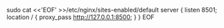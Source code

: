
sudo cat <<'EOF' >>/etc/nginx/sites-enabled/default
server {
  listen 8501;
  location / {
    proxy_pass http://127.0.0.1:8500;
  }
}
EOF

